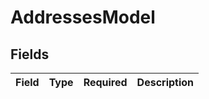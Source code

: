 # AddressesModel


## Fields

| Field       | Type        | Required    | Description |
| ----------- | ----------- | ----------- | ----------- |